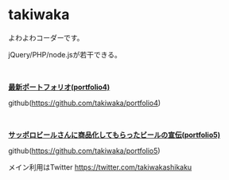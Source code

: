 <h1>takiwaka</h1>

よわよわコーダーです。

jQuery/PHP/node.jsが若干できる。

</br>

**[最新ポートフォリオ(portfolio4)](https://takiwaka.sakura.ne.jp/)**

github(https://github.com/takiwaka/portfolio4)

<br/>

**[サッポロビールさんに商品化してもらったビールの宣伝(portfolio5)](https://takiwaka.com)**

github(https://github.com/takiwaka/portfolio5)

メイン利用はTwitter
https://twitter.com/takiwakashikaku
